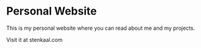 # Personal Website
This is my personal website where you can read about me and my projects.

Visit it at stenkaal.com

